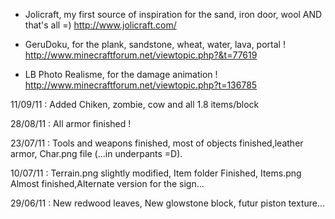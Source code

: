 * Jolicraft, my first source of inspiration for the sand, iron door, wool AND that's all =)
http://www.jolicraft.com/

* GeruDoku, for the plank, sandstone, wheat, water, lava, portal !
http://www.minecraftforum.net/viewtopic.php?&t=77619

* LB Photo Realisme, for the damage animation !
http://www.minecraftforum.net/viewtopic.php?t=136785


11/09/11 :
Added Chiken, zombie, cow and all 1.8 items/block

28/08/11 :
All armor finished !

23/07/11 :
Tools and weapons finished, most of objects finished,leather armor, Char.png file (...in underpants =D).

10/07/11 :
Terrain.png slightly modified, Item folder Finished, Items.png Almost finished,Alternate version for the sign...

29/06/11 :
New redwood leaves, New glowstone block, futur piston texture...


